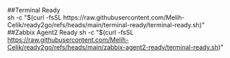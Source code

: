 ##Terminal Ready  
sh -c "$(curl -fsSL https://raw.githubusercontent.com/Melih-Celik/ready2go/refs/heads/main/terminal-ready/terminal-ready.sh)"
##Zabbix Agent2 Ready  
sh -c "$(curl -fsSL https://raw.githubusercontent.com/Melih-Celik/ready2go/refs/heads/main/zabbix-agent2-ready/terminal-ready.sh)"